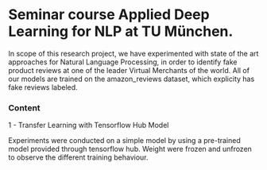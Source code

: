 #  Seminar course Applied Deep Learning for NLP at TU München.

In scope of this research project, we have experimented with state of the art approaches for Natural Language Processing, in order to identify fake product reviews at one of the leader Virtual Merchants of the world. All of our models are trained on the amazon_reviews dataset, which explicity has fake reviews labeled.

### Content

1 - Transfer Learning with Tensorflow Hub Model

Experiments were conducted on a simple model by using a pre-trained model provided through tensorflow hub. Weight were frozen and unfrozen to observe the different training behaviour.
    
